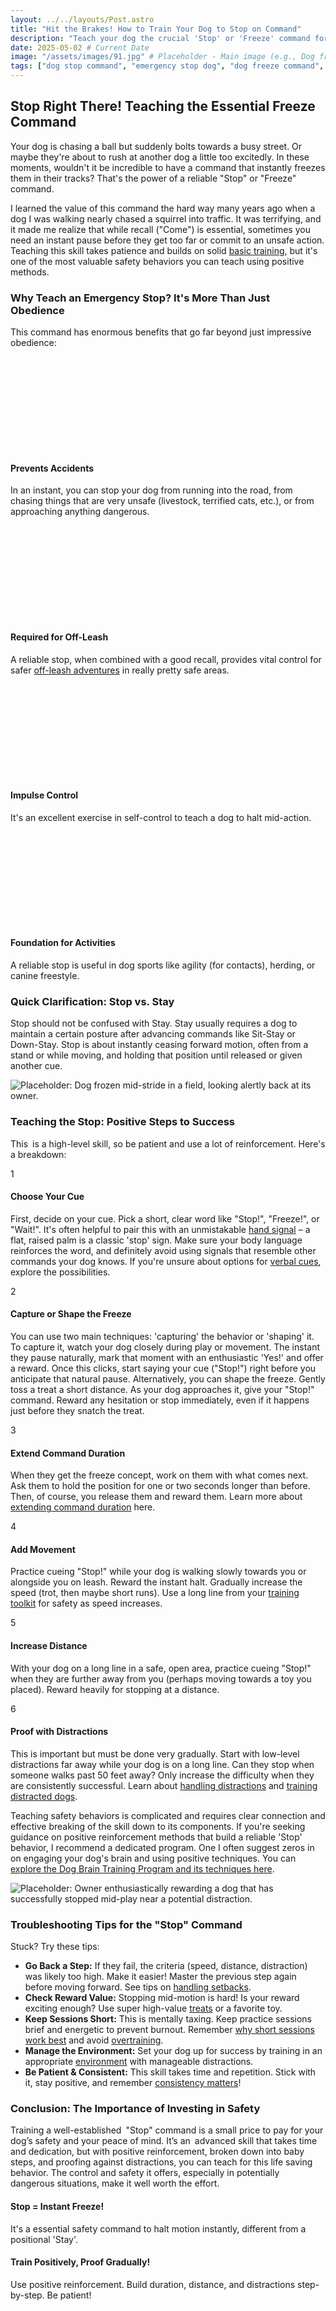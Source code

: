 ```yaml
---
layout: ../../layouts/Post.astro
title: "Hit the Brakes! How to Train Your Dog to Stop on Command"
description: "Teach your dog the crucial 'Stop' or 'Freeze' command for safety and control. Learn positive reinforcement steps to train this advanced obedience skill."
date: 2025-05-02 # Current Date
image: "/assets/images/91.jpg" # Placeholder - Main image (e.g., Dog frozen mid-motion looking at owner)
tags: ["dog stop command", "emergency stop dog", "dog freeze command", "advanced dog obedience", "positive dog training", "dog safety commands", "impulse control dogs", "off-leash safety"]
---
```


<h2 class="text-3xl font-bold text-slate-800 dark:text-slate-100 mb-6">Stop Right There! Teaching the Essential Freeze Command</h2>

<p class="text-lg text-slate-600 dark:text-slate-300 mb-6">
    Your dog is chasing a ball but suddenly bolts towards a busy street. Or maybe they're about to rush at another dog a little too excitedly.
 In these moments, wouldn't it be incredible to have a command that instantly freezes them in their tracks? That's the power of a reliable "Stop" or "Freeze" command.
</p>
<p class="text-lg text-slate-600 dark:text-slate-300 mb-8">
    I learned the value of this command the hard way many years ago when a dog I was walking nearly chased a squirrel into traffic. It was terrifying, and it made me realize that while recall ("Come") is essential, sometimes you need an instant pause before they get too far or commit to an unsafe action. Teaching this skill takes patience and builds on solid <a href="https://trainedtails.com/posts/basic-dog-training" target="_blank"  class="text-blue-600 dark:text-blue-400 hover:underline">basic training</a>, but it's one of the most valuable safety behaviors you can teach using positive methods.
</p>

<h3 class="text-2xl font-semibold text-slate-800 dark:text-slate-100 mb-6">Why Teach an Emergency Stop? It's More Than Just Obedience</h3>

<p class="text-lg text-slate-600 dark:text-slate-300 mb-4">
    This command has enormous benefits that go far beyond just impressive obedience:
</p>

<div class="grid grid-cols-1 sm:grid-cols-2 lg:grid-cols-4 gap-6 mb-12 not-prose">
    <div class="bg-white dark:bg-slate-800 p-6 rounded-xl shadow-lg text-center flex flex-col items-center ring-1 ring-slate-900/5 dark:ring-slate-200/10">
      <div class="text-4xl mb-3 text-blue-500 dark:text-blue-400">
       <svg class="w-12 h-12 mx-auto" fill="currentColor"><image href="/assets/icons/dog-running-svgrepo-com.svg" class="w-12 h-12 mx-auto" /></svg> </div>
      <h4 class="font-semibold text-lg text-slate-800 dark:text-slate-100 mb-1">Prevents Accidents</h4>
      <p class="text-sm text-slate-600 dark:text-slate-300">In an instant, you can stop your dog from running into the road, from chasing things that are very unsafe (livestock, terrified cats, etc.), or from approaching anything dangerous.
</p>
    </div>
    <div class="bg-white dark:bg-slate-800 p-6 rounded-xl shadow-lg text-center flex flex-col items-center ring-1 ring-slate-900/5 dark:ring-slate-200/10">
        <div class="text-4xl mb-3 text-blue-500 dark:text-blue-400">
             <svg class="w-12 h-12 mx-auto" fill="currentColor"><image href="/assets/icons/dog-playing-svgrepo-com.svg" class="w-12 h-12 mx-auto" /></svg> </div>
        <h4 class="font-semibold text-lg text-slate-800 dark:text-slate-100 mb-1">Required for Off-Leash</h4>
        <p class="text-sm text-slate-600 dark:text-slate-300">A reliable stop, when combined with a good recall, provides vital control for safer <a href="https://trainedtails.com/posts/off-leash-obedience-tips" target="_blank"  class="text-blue-600 dark:text-blue-400 hover:underline">off-leash adventures</a> in really pretty safe areas.</p>
    </div>
    <div class="bg-white dark:bg-slate-800 p-6 rounded-xl shadow-lg text-center flex flex-col items-center ring-1 ring-slate-900/5 dark:ring-slate-200/10">
       <div class="text-4xl mb-3 text-blue-500 dark:text-blue-400">
            <svg class="w-12 h-12 mx-auto" fill="currentColor"><image href="/assets/icons/dog-training-svgrepo-com.svg" class="w-12 h-12 mx-auto" /></svg> </div>
        <h4 class="font-semibold text-lg text-slate-800 dark:text-slate-100 mb-1">Impulse Control</h4>
        <p class="text-sm text-slate-600 dark:text-slate-300">It's an excellent exercise in self-control to teach a dog to halt mid-action.</p>
    </div>
     <div class="bg-white dark:bg-slate-800 p-6 rounded-xl shadow-lg text-center flex flex-col items-center ring-1 ring-slate-900/5 dark:ring-slate-200/10">
       <div class="text-4xl mb-3 text-blue-500 dark:text-blue-400">
           <svg class="w-12 h-12 mx-auto" fill="currentColor"><image href="/assets/icons/dog-svgrepo-com.svg" class="w-12 h-12 mx-auto" /></svg> </div>
        <h4 class="font-semibold text-lg text-slate-800 dark:text-slate-100 mb-1">Foundation for Activities</h4>
        <p class="text-sm text-slate-600 dark:text-slate-300">A reliable stop is useful in dog sports like agility (for contacts), herding, or canine freestyle.</p>
    </div>
</div>

<h3 class="text-2xl font-semibold text-slate-800 dark:text-slate-100 mb-6">Quick Clarification: Stop vs. Stay</h3>

<p class="text-lg text-slate-600 dark:text-slate-300 mb-8">
   Stop should not be confused with Stay. Stay usually requires a dog to maintain a certain posture after advancing commands like Sit-Stay or Down-Stay. Stop is about instantly ceasing forward motion, often from a stand or while moving, and holding that position until released or given another cue.
</p>

<img src="/assets/images/72.jpg" alt="Placeholder: Dog frozen mid-stride in a field, looking alertly back at its owner." class="w-full h-auto rounded-xl my-8 shadow-lg" loading="lazy" />

<h3 class="text-2xl font-semibold text-slate-800 dark:text-slate-100 mb-6">Teaching the Stop: Positive Steps to Success</h3>

<p class="text-lg text-slate-600 dark:text-slate-300 mb-4">
    This is a high-level skill, so be patient and use a lot of reinforcement. Here's a breakdown:
</p>

<div class="relative border-l-2 border-blue-300 dark:border-blue-700/50 ml-4 space-y-10 mb-12">
    <div class="relative pl-8">
        <div class="absolute w-8 h-8 bg-blue-500 dark:bg-blue-600 rounded-full flex items-center justify-center -left-4 ring-4 ring-white dark:ring-slate-900">
             <span class="font-bold text-white text-sm">1</span>
        </div>
        <h4 class="text-xl font-semibold text-slate-800 dark:text-slate-100 mb-2">Choose Your Cue</h4>
        <p class="text-lg text-slate-600 dark:text-slate-300">
            First, decide on your cue. Pick a short, clear word like "Stop!", "Freeze!", or "Wait!". It's often helpful to pair this with an unmistakable <a href="https://trainedtails.com/posts/hand-signals" target="_blank"  class="text-blue-600 dark:text-blue-400 hover:underline">hand signal</a> – a flat, raised palm is a classic 'stop' sign. Make sure your body language reinforces the word, and definitely avoid using signals that resemble other commands your dog knows. If you're unsure about options for <a href="https://trainedtails.com/posts/verbal-commands-for-puppies" target="_blank"  class="text-blue-600 dark:text-blue-400 hover:underline">verbal cues</a>, explore the possibilities.
        </p>
    </div>
    <div class="relative pl-8">
        <div class="absolute w-8 h-8 bg-blue-500 dark:bg-blue-600 rounded-full flex items-center justify-center -left-4 ring-4 ring-white dark:ring-slate-900">
             <span class="font-bold text-white text-sm">2</span>
        </div>
        <h4 class="text-xl font-semibold text-slate-800 dark:text-slate-100 mb-2">Capture or Shape the Freeze</h4>
        <p class="text-lg text-slate-600 dark:text-slate-300">
            You can use two main techniques: 'capturing' the behavior or 'shaping' it. To capture it, watch your dog closely during play or movement. The instant they pause naturally, mark that moment with an enthusiastic 'Yes!' and offer a reward. Once this clicks, start saying your cue ("Stop!") right before you anticipate that natural pause. Alternatively, you can shape the freeze. Gently toss a treat a short distance. As your dog approaches it, give your "Stop!" command. Reward any hesitation or stop immediately, even if it happens just before they snatch the treat.
        </p>
    </div>
    <div class="relative pl-8">
        <div class="absolute w-8 h-8 bg-blue-500 dark:bg-blue-600 rounded-full flex items-center justify-center -left-4 ring-4 ring-white dark:ring-slate-900">
             <span class="font-bold text-white text-sm">3</span>
        </div>
        <h4 class="text-xl font-semibold text-slate-800 dark:text-slate-100 mb-2">Extend Command Duration</h4>
        <p class="text-lg text-slate-600 dark:text-slate-300">
            When they get the freeze concept, work on them with what comes next. Ask them to hold the position for one or two seconds longer than before. Then, of course, you release them and reward them. Learn more about <a href="https://trainedtails.com/posts/extend-command-duration" target="_blank"  class="text-blue-600 dark:text-blue-400 hover:underline">extending command duration</a> here.
        </p>
    </div>
    <div class="relative pl-8">
        <div class="absolute w-8 h-8 bg-blue-500 dark:bg-blue-600 rounded-full flex items-center justify-center -left-4 ring-4 ring-white dark:ring-slate-900">
             <span class="font-bold text-white text-sm">4</span>
        </div>
        <h4 class="text-xl font-semibold text-slate-800 dark:text-slate-100 mb-2">Add Movement</h4>
        <p class="text-lg text-slate-600 dark:text-slate-300">
            Practice cueing "Stop!" while your dog is walking slowly towards you or alongside you on leash. Reward the instant halt. Gradually increase the speed (trot, then maybe short runs). Use a long line from your <a href="https://trainedtails.com/posts/dog-training-tools-for-beginners" target="_blank"  class="text-blue-600 dark:text-blue-400 hover:underline">training toolkit</a> for safety as speed increases.
        </p>
    </div>
     <div class="relative pl-8">
        <div class="absolute w-8 h-8 bg-blue-500 dark:bg-blue-600 rounded-full flex items-center justify-center -left-4 ring-4 ring-white dark:ring-slate-900">
             <span class="font-bold text-white text-sm">5</span>
        </div>
        <h4 class="text-xl font-semibold text-slate-800 dark:text-slate-100 mb-2">Increase Distance</h4>
        <p class="text-lg text-slate-600 dark:text-slate-300">
            With your dog on a long line in a safe, open area, practice cueing "Stop!" when they are further away from you (perhaps moving towards a toy you placed). Reward heavily for stopping at a distance.
        </p>
    </div>
     <div class="relative pl-8">
        <div class="absolute w-8 h-8 bg-blue-500 dark:bg-blue-600 rounded-full flex items-center justify-center -left-4 ring-4 ring-white dark:ring-slate-900">
             <span class="font-bold text-white text-sm">6</span>
        </div>
        <h4 class="text-xl font-semibold text-slate-800 dark:text-slate-100 mb-2">Proof with Distractions</h4>
        <p class="text-lg text-slate-600 dark:text-slate-300">
            This is important but must be done very gradually. Start with low-level distractions far away while your dog is on a long line. Can they stop when someone walks past 50 feet away? Only increase the difficulty when they are consistently successful. Learn about <a href="https://trainedtails.com/posts/handling-distractions" target="_blank"  class="text-blue-600 dark:text-blue-400 hover:underline">handling distractions</a> and <a href="https://trainedtails.com/posts/training-distracted-dogs" target="_blank"  class="text-blue-600 dark:text-blue-400 hover:underline">training distracted dogs</a>.
        </p>
    </div>
</div>

<p class="text-lg text-slate-600 dark:text-slate-300 mb-8 bg-blue-50 dark:bg-slate-800 border border-blue-200 dark:border-blue-900 rounded-lg p-4 shadow">
    Teaching safety behaviors is complicated and requires clear connection and effective breaking of the skill down to its components. If you're seeking guidance on positive reinforcement methods that build a reliable 'Stop' behavior, I recommend a dedicated program. One I often suggest zeros in on engaging your dog's brain and using positive techniques. You can <a href="https://trainedtails.com/dogtraining" target="_blank"  class="text-blue-700 dark:text-blue-300 font-bold hover:underline">explore the Dog Brain Training Program and its techniques here</a>.
</p>

<img src="/assets/images/55.jpg" alt="Placeholder: Owner enthusiastically rewarding a dog that has successfully stopped mid-play near a potential distraction." class="w-full h-auto rounded-xl my-8 shadow-lg" loading="lazy" />

<h3 class="text-2xl font-semibold text-slate-800 dark:text-slate-100 mb-4">Troubleshooting Tips for the "Stop" Command</h3>

<p class="text-lg text-slate-600 dark:text-slate-300 mb-4">
    Stuck? Try these tips:
</p>
<ul class="list-disc list-inside space-y-2 text-lg text-slate-600 dark:text-slate-300 mb-12 [&>li]:marker:text-slate-800 dark:[&>li]:marker:text-slate-100">
    <li><strong class="font-semibold text-slate-800 dark:text-slate-100">Go Back a Step:</strong> If they fail, the criteria (speed, distance, distraction) was likely too high. Make it easier! Master the previous step again before moving forward. See tips on <a href="https://trainedtails.com/posts/handling-setbacks" target="_blank"  class="text-blue-600 dark:text-blue-400 hover:underline">handling setbacks</a>.</li>
    <li><strong class="font-semibold text-slate-800 dark:text-slate-100">Check Reward Value:</strong> Stopping mid-motion is hard! Is your reward exciting enough? Use super high-value <a href="https://trainedtails.com/posts/treats-and-rewards" target="_blank"  class="text-blue-600 dark:text-blue-400 hover:underline">treats</a> or a favorite toy.</li>
    <li><strong class="font-semibold text-slate-800 dark:text-slate-100">Keep Sessions Short:</strong> This is mentally taxing. Keep practice sessions brief and energetic to prevent burnout. Remember <a href="https://trainedtails.com/posts/why-short-sessions-work-best" target="_blank"  class="text-blue-600 dark:text-blue-400 hover:underline">why short sessions work best</a> and avoid <a href="https://trainedtails.com/posts/avoiding-overtraining" target="_blank"  class="text-blue-600 dark:text-blue-400 hover:underline">overtraining</a>.</li>
    <li><strong class="font-semibold text-slate-800 dark:text-slate-100">Manage the Environment:</strong> Set your dog up for success by training in an appropriate <a href="https://trainedtails.com/posts/right-training-enviroment" target="_blank"  class="text-blue-600 dark:text-blue-400 hover:underline">environment</a> with manageable distractions.</li>
    <li><strong class="font-semibold text-slate-800 dark:text-slate-100">Be Patient & Consistent:</strong> This skill takes time and repetition. Stick with it, stay positive, and remember <a href="https://trainedtails.com/posts/consistency-matters" target="_blank"  class="text-blue-600 dark:text-blue-400 hover:underline">consistency matters</a>!</li>
</ul>


<h3 class="text-2xl font-semibold text-slate-800 dark:text-slate-100 mb-4">Conclusion: The Importance of Investing in Safety</h3>

<p class="text-lg text-slate-600 dark:text-slate-300 mb-8">
    Training a well-established "Stop" command is a small price to pay for your dog’s safety and your peace of mind. It’s an advanced skill that takes time and dedication, but with positive reinforcement, broken down into baby steps, and proofing against distractions, you can teach for this life saving behavior. The control and safety it offers, especially in potentially dangerous situations, make it well worth the effort.
</p>

<div class="grid grid-cols-1 md:grid-cols-2 gap-8 mt-12 not-prose">
    <div class="p-6 rounded-lg border-l-4 border-blue-500 bg-blue-50 dark:bg-slate-800 dark:border-blue-700">
        <h4 class="text-xl font-bold text-blue-700 dark:text-blue-300 mb-2">Stop = Instant Freeze!</h4>
        <p class="text-slate-600 dark:text-slate-300">It's a essential safety command to halt motion instantly, different from a positional 'Stay'.</p>
    </div>
    <div class="p-6 rounded-lg border-l-4 border-green-500 bg-green-50 dark:bg-slate-800 dark:border-green-700">
        <h4 class="text-xl font-bold text-green-700 dark:text-green-300 mb-2">Train Positively, Proof Gradually!</h4>
        <p class="text-slate-600 dark:text-slate-300">Use positive reinforcement. Build duration, distance, and distractions step-by-step. Be patient!</p>
    </div>
</div>